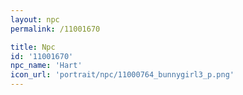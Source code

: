 ```yaml
---
layout: npc
permalink: /11001670

title: Npc
id: '11001670'
npc_name: 'Hart'
icon_url: 'portrait/npc/11000764_bunnygirl3_p.png'
---
```

